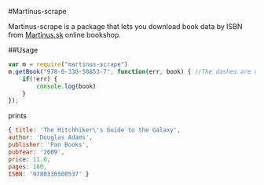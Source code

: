 #Martinus-scrape 

Martinus-scrape is a package that lets you download book data by ISBN from
[Martinus.sk](http://martinus.sk) online bookshop.

##Usage
```JavaScript
var m = require("martinus-scrape")
m.getBook("978-0-330-50853-7", function(err, book) { //The dashes are optional
	if(!err) {
		console.log(book)
	}
});
```
prints
```JavaScript
{ title: 'The Hitchhiker\'s Guide to the Galaxy',
author: 'Douglas Adams',
publisher: 'Pan Books',
pubYear: '2009',
price: 11.8,
pages: 180,
ISBN: '9780330508537' }
```